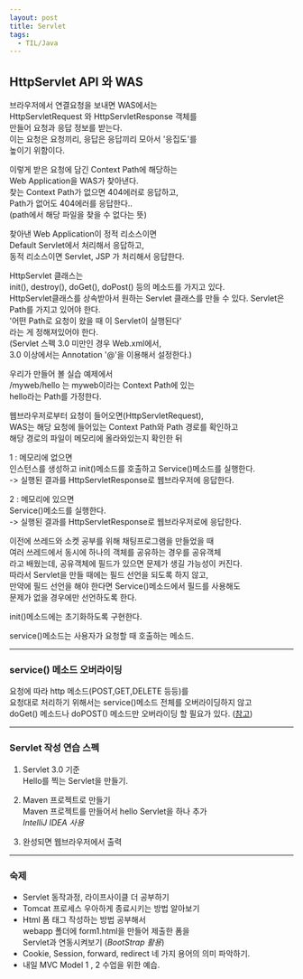 ```yaml
---
layout: post
title: Servlet
tags:
  - TIL/Java
---
```

## HttpServlet API 와 WAS

브라우저에서 연결요청을 보내면 WAS에서는  
HttpServletRequest 와 HttpServletResponse 객체를  
만들어 요청과 응답 정보를 받는다.  
이는 요청은 요청끼리, 응답은 응답끼리 모아서 '응집도'를  
높이기 위함이다.

이렇게 받은 요청에 담긴 Context Path에 해당하는  
Web Application을 WAS가 찾아낸다.  
찾는 Context Path가 없으면 404에러로 응답하고,  
Path가 없어도 404에러를 응답한다..  
(path에서 해당 파일을 찾을 수 없다는 뜻)  

찾아낸 Web Application이 정적 리소스이면  
Default Servlet에서 처리해서 응답하고,  
동적 리소스이면 Servlet, JSP 가 처리해서 응답한다.

HttpServlet 클래스는  
init(), destroy(), doGet(), doPost() 등의 메소드를  가지고 있다.  
HttpServlet클래스를 상속받아서 원하는 Servlet 클래스를 만들 수 있다.
Servlet은 Path를 가지고 있어야 한다.  
'어떤 Path로 요청이 왔을 때 이 Servlet이 실행된다'  
라는 게 정해져있어야 한다.  
(Servlet 스펙 3.0 미만인 경우 Web.xml에서,  
3.0 이상에서는 Annotation '@'을 이용해서 설정한다.)

우리가 만들어 볼 실습 예제에서  
/myweb/hello 는 myweb이라는 Context Path에 있는  
hello라는 Path를 가정한다.  

웹브라우저로부터 요청이 들어오면(HttpServletRequest),  
WAS는 해당 요청에 들어있는 Context Path와 Path 경로를 확인하고  
해당 경로의 파일이 메모리에 올라와있는지 확인한 뒤  

1 : 메모리에 없으면  
 인스턴스를 생성하고 init()메소드를 호출하고 Service()메소드를 실행한다.  
-> 실행된 결과를 HttpServletResponse로 웹브라우저에 응답한다.  

2 : 메모리에 있으면  
 Service()메소드를 실행한다.  
 -> 실행된 결과를 HttpServletResponse로 웹브라우저로에 응답한다.

이전에 쓰레드와 소켓 공부를 위해 채팅프로그램을 만들었을 때  
여러 쓰레드에서 동시에 하나의 객체를 공유하는 경우를 공유객체  
라고 배웠는데, 공유객체에 필드가 있으면 문제가 생길 가능성이 커진다.  
따라서 Servlet을 만들 때에는 필드 선언을 되도록 하지 않고,  
만약에 필드 선언을 해야 한다면 Service()메소드에서 필드를 사용해도  
문제가 없을 경우에만 선언하도록 한다.

init()메소드에는 초기화하도록 구현한다.  

service()메소드는 사용자가 요청할 때 호출하는 메소드.  

---

### service() 메소드 오버라이딩
  
  요청에 따라 http 메소드(POST,GET,DELETE 등등)를  
  요청대로 처리하기 위해서는 service()메소드 전체를 오버라이딩하지 않고  
  doGet() 메소드나 doPOST() 메소드만 오버라이딩 할 필요가 있다.  ([참고](http://jkkang.net/java/servlet/servlet-3.html))  

---

### Servlet 작성 연습 스펙

1. Servlet 3.0 기준  
  Hello를 찍는 Servlet을 만들기.

2. Maven 프로젝트로 만들기  
  Maven 프로젝트를 만들어서 hello Servlet을 하나 추가  
  *IntelliJ IDEA 사용*

3. 완성되면 웹브라우저에서 출력

---

### 숙제
* Servlet 동작과정, 라이프사이클 더 공부하기
* Tomcat 프로세스 우아하게 종료시키는 방법 알아보기
* Html 폼 태그 작성하는 방법 공부해서   
   webapp 폴더에 form1.html을 만들어 제출한 폼을  
   Servlet과 연동시켜보기 (*BootStrap 활용*)
* Cookie, Session, forward, redirect 네 가지 용어의 의미 파악하기.
* 내일 MVC Model 1 , 2 수업을 위한 예습.

